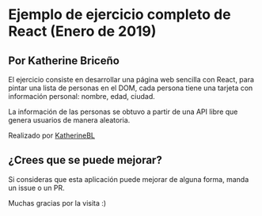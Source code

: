 # Ejemplo de ejercicio completo de React (Enero de 2019)
## Por Katherine Briceño

El ejercicio consiste en desarrollar una página web sencilla con React, para pintar una lista de personas en el DOM, cada persona tiene una tarjeta con información personal: nombre, edad, ciudad. 

La información de las personas se obtuvo a partir de una API libre que genera usuarios de manera aleatoria.

Realizado por [KatherineBL](https://github.com/katherinebl) 

## ¿Crees que se puede mejorar?
Si consideras que esta aplicación puede mejorar de alguna forma, manda un issue o un PR.

Muchas gracias por la visita :)